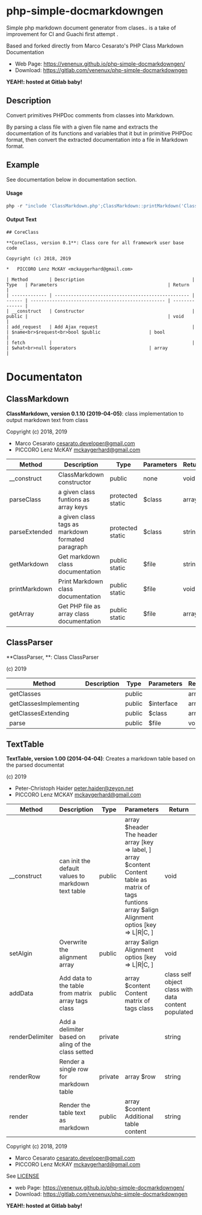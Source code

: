 # php-simple-docmarkdowngen

Simple php markdown document generator from clases.. 
is a take of improvement for CI and Guachi first attempt .

Based and forked directly from Marco Cesarato's PHP Class Markdown Documentation

* Web Page: https://venenux.github.io/php-simple-docmarkdowngen/
* Download: https://gitlab.com/venenux/php-simple-docmarkdowngen

**YEAH!: hosted at Gitlab baby!**

## Description

Convert primitives PHPDoc comments from classes into Markdown.

By parsing a class file with a given file name 
and extracts the documentation of its functions and variables that it 
but in primitive PHPDoc format, 
then convert the extracted documentation into a file in Markdown format.

## Example

See documentation below in documentation section.

#### Usage

```php
php -r "include 'ClassMarkdown.php';ClassMarkdown::printMarkdown('ClassMarkdown.php');"
```


#### Output Text

```text
## CoreClass

**CoreClass, version 0.1**: Class core for all framework user base code

Copyright (c) 2018, 2019

*   PICCORO Lenz McKAY <mckaygerhard@gmail.com>

| Method        | Description                                        | Type   | Parameters                                         | Return         |
| ------------- | -------------------------------------------------- | ------ | -------------------------------------------------- | -------------- |
| __construct   | Constructor                                        | public |                                                    | void           |
| add_request   | Add Ajax request                                   |        | $name<br>$request<br>bool $public                  | bool           |
| fetch         |                                                    |        | $what<br>null $operators                           | array          |
```

# Documentaton

## ClassMarkdown

**ClassMarkdown, version 0.1.10 (2019-04-05)**: class implementation to output markdown text from class

Copyright (c) 2018, 2019

*   Marco Cesarato <cesarato.developer@gmail.com>
*   PICCORO Lenz McKAY <mckaygerhard@gmail.com>

| Method        | Description                                       | Type                  | Parameters | Return |
| ------------- | ------------------------------------------------- | --------------------- | ---------- | ------ |
| __construct   | ClassMarkdown constructor                         | public                | none       | void   |
| parseClass    | a given class funtions as array keys              | protected <br> static | $class     | array  |
| parseExtended | a given class tags as markdown formated paragraph | protected <br> static | $class     | string |
| getMarkdown   | Get markdown class documentation                  | public <br> static    | $file      | string |
| printMarkdown | Print Markdown class documentation                | public <br> static    | $file      | void   |
| getArray      | Get PHP file as array class documentation         | public <br> static    | $file      | array  |


## ClassParser

**ClassParser, **: Class ClassParser

(c) 2019


| Method                 | Description | Type   | Parameters | Return |
| ---------------------- | ----------- | ------ | ---------- | ------ |
| getClasses             |             | public |            | array  |
| getClassesImplementing |             | public | $interface | array  |
| getClassesExtending    |             | public | $class     | array  |
| parse                  |             | public | $file      | void   |


## TextTable

**TextTable, version 1.00 (2014-04-04)**: Creates a markdown table based on the parsed documentat

(c) 2019

*   Peter-Christoph Haider <peter.haider@zeyon.net>
*   PICCORO Lenz MCKAY <mckaygerhard@gmail.com>

| Method          | Description                                        | Type    | Parameters                                         | Return                                             |
| --------------- | -------------------------------------------------- | ------- | -------------------------------------------------- | -------------------------------------------------- |
| __construct     | can init the default values to markdown text table <br>  | public  | array $header  The header array [key => label, ] <br> array $content Content table as matrix of tags funtions <br> array $align   Alignment optios [key => L\|R\|C, ] | void                                               |
| setAlgin        | Overwrite the alignment array <br>                 | public  | array $align   Alignment optios [key => L\|R\|C, ] | void                                               |
| addData         | Add data to the table from matrix array tags class <br>  | public  | array $content Content matrix of tags class        | class self object class with data content populated |
| renderDelimiter | Add a delimiter based on aling of the class setted <br>  | private |                                                    | string                                             |
| renderRow       | Render a single row for markdown table <br>        | private |  array $row                                        | string                                             |
| render          | Render the table text as markdown <br>             | public  |  array  $content Additional table content          | string                                             |


Copyright (c) 2018, 2019
 
*   Marco Cesarato <cesarato.developer@gmail.com>
*   PICCORO Lenz McKAY <mckaygerhard@gmail.com>

See [LICENSE](LICENSE)

* web Page: https://venenux.github.io/php-simple-docmarkdowngen/
* Download: https://gitlab.com/venenux/php-simple-docmarkdowngen

**YEAH!: hosted at Gitlab baby!**
